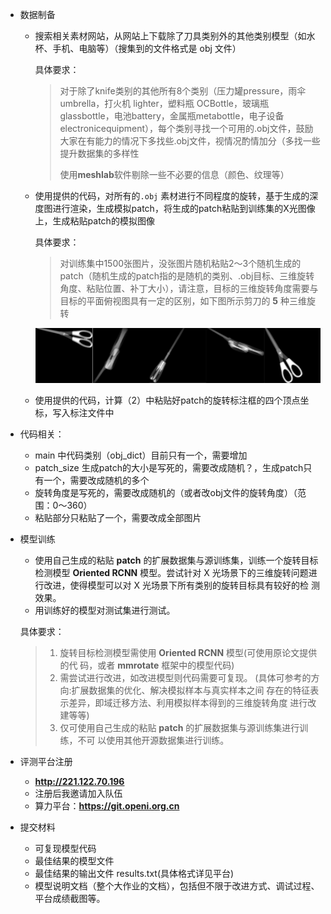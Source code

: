 - 数据制备

  - 搜索相关素材网站，从网站上下载除了刀具类别外的其他类别模型（如水杯、手机、电脑等）（搜集到的文件格式是 obj 文件）

    具体要求：

    > 对于除了knife类别的其他所有8个类别（压力罐pressure，雨伞umbrella，打火机 lighter，塑料瓶 OCBottle，玻璃瓶 glassbottle，电池battery，金属瓶metabottle，电子设备electronicequipment），每个类别寻找一个可用的.obj文件，鼓励大家在有能力的情况下多找些.obj文件，视情况酌情加分（多找一些提升数据集的多样性
    >
    > 使用**meshlab**软件剔除一些不必要的信息（颜色、纹理等）

  - 使用提供的代码，对所有的`.obj` 素材进行不同程度的旋转，基于生成的深度图进行渲染，生成模拟patch，将生成的patch粘贴到训练集的X光图像上，生成粘贴patch的模拟图像

    具体要求：

    > 对训练集中1500张图片，没张图片随机粘贴2～3个随机生成的patch（随机生成的patch指的是随机的类别、.obj目标、三维旋转角度、粘贴位置、补丁大小），请注意，目标的三维旋转角度需要与目标的平面俯视图具有一定的区别，如下图所示剪刀的 **5** 种三维旋转

    ![image-20221218153116095](task/image-20221218153116095.png)
  
  - 使用提供的代码，计算（2）中粘贴好patch的旋转标注框的四个顶点坐标，写入标注文件中

- 代码相关：
  - main 中代码类别（obj_dict）目前只有一个，需要增加
  - patch_size 生成patch的大小是写死的，需要改成随机？，生成patch只有一个，需要改成随机的多个
  - 旋转角度是写死的，需要改成随机的（或者改obj文件的旋转角度）（范围：0～360）
  - 粘贴部分只粘贴了一个，需要改成全部图片

- 模型训练

  - 使用自己生成的粘贴 **patch** 的扩展数据集与源训练集，训练一个旋转目标 检测模型 **Oriented RCNN** 模型。尝试针对 X 光场景下的三维旋转问题进 行改进，使得模型可以对 X 光场景下所有类别的旋转目标具有较好的检 测效果。
  - 用训练好的模型对测试集进行测试。

  具体要求：

  > 1. 旋转目标检测模型需使用 **Oriented RCNN** 模型(可使用原论文提供的代 码，或者 **mmrotate** 框架中的模型代码)
  > 2. 需尝试进行改进，如改进模型则代码需要可复现。 (具体可参考的方向:扩展数据集的优化、解决模拟样本与真实样本之间 存在的特征表示差异，即域迁移方法、利用模拟样本得到的三维旋转角度 进行改建等等)
  > 3. 仅可使用自己生成的粘贴 **patch** 的扩展数据集与源训练集进行训练，不可 以使用其他开源数据集进行训练。

- 评测平台注册
  - **http://221.122.70.196**
  - 注册后我邀请加入队伍
  - 算力平台：**https://git.openi.org.cn**

- 提交材料

  - 可复现模型代码
  - 最佳结果的模型文件
  - 最佳结果的输出文件 results.txt(具体格式详见平台)
  - 模型说明文档（整个大作业的文档），包括但不限于改进方式、调试过程、平台成绩截图等。

  